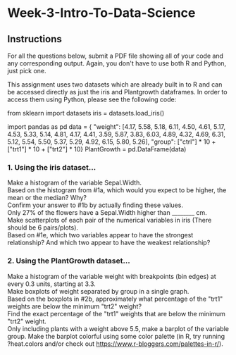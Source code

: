 # Week-3-Intro-To-Data-Science
## Instructions
For all the questions below, submit a PDF file showing all of your code and any corresponding output. Again, you don't have to use both R and Python, just pick one.  

This assignment uses two datasets which are already built in to R and can be accessed directly as just the iris and Plantgrowth dataframes. In order to access them using Python, please see the following code:

from sklearn import datasets
iris = datasets.load_iris()

import pandas as pd
data = { "weight": [4.17, 5.58, 5.18, 6.11, 4.50, 4.61, 5.17, 4.53, 5.33, 5.14, 4.81, 4.17, 4.41, 3.59, 5.87, 3.83, 6.03, 4.89, 4.32, 4.69, 6.31, 5.12, 5.54, 5.50, 5.37, 5.29, 4.92, 6.15, 5.80, 5.26], "group": ["ctrl"] * 10 + ["trt1"] * 10 + ["trt2"] * 10}
PlantGrowth = pd.DataFrame(data)

### 1. Using the iris dataset...

Make a histogram of the variable Sepal.Width.  
Based on the histogram from #1a, which would you expect to be higher, the mean or the median? Why?  
Confirm your answer to #1b by actually finding these values.  
Only 27% of the flowers have a Sepal.Width higher than ________ cm.  
Make scatterplots of each pair of the numerical variables in iris (There should be 6 pairs/plots).  
Based on #1e, which two variables appear to have the strongest relationship? And which two appear to have the weakest relationship?  
### 2. Using the PlantGrowth dataset...

Make a histogram of the variable weight with breakpoints (bin edges) at every 0.3 units, starting at 3.3.  
Make boxplots of weight separated by group in a single graph.  
Based on the boxplots in #2b, approximately what percentage of the "trt1" weights are below the minimum "trt2" weight?  
Find the exact percentage of the "trt1" weights that are below the minimum "trt2" weight.  
Only including plants with a weight above 5.5, make a barplot of the variable group. Make the barplot colorful using some color palette (in R, try running ?heat.colors and/or check out https://www.r-bloggers.com/palettes-in-r/).  
